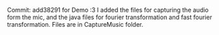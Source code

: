 Commit: add38291
for Demo :3
I added the files for capturing the audio form the mic, and the java files for fourier transformation and fast fourier transformation. 
Files are in CaptureMusic folder.